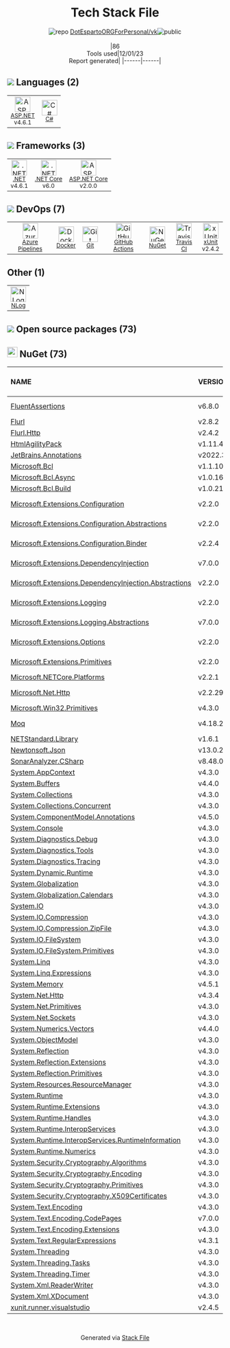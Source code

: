 <!--
&lt;--- Readme.md Snippet without images Start ---&gt;
## Tech Stack
DotEspartoORGForPersonal/vk is built on the following main stack:

- [.NET](http://www.microsoft.com/net/) – Frameworks (Full Stack)
- [C#](http://csharp.net) – Languages
- [xUnit](http://xunit.github.io/) – Testing Frameworks
- [.NET Core](https://docs.microsoft.com/en-us/dotnet/core/) – Frameworks (Full Stack)
- [ASP.NET](https://www.asp.net/) – Languages
- [Azure Pipelines](https://azure.microsoft.com/ko-kr/services/devops/pipelines/) – Continuous Integration
- [ASP.NET Core](docs.microsoft.com/en-us/aspnet/core/) – Frameworks (Full Stack)
- [GitHub Actions](https://github.com/features/actions) – Continuous Integration
- [Docker](https://www.docker.com/) – Virtual Machine Platforms & Containers
- [Travis CI](http://travis-ci.com/) – Continuous Integration

Full tech stack [here](/techstack.md)

&lt;--- Readme.md Snippet without images End ---&gt;

&lt;--- Readme.md Snippet with images Start ---&gt;
## Tech Stack
DotEspartoORGForPersonal/vk is built on the following main stack:

- <img width='25' height='25' src='https://img.stackshare.io/service/1014/IoPy1dce_400x400.png' alt='.NET'/> [.NET](http://www.microsoft.com/net/) – Frameworks (Full Stack)
- <img width='25' height='25' src='https://img.stackshare.io/service/1015/1200px-C_Sharp_wordmark.svg.png' alt='C#'/> [C#](http://csharp.net) – Languages
- <img width='25' height='25' src='https://img.stackshare.io/service/3077/ca5a327feb49ddfe1f4b11548907e5a1_400x400.png' alt='xUnit'/> [xUnit](http://xunit.github.io/) – Testing Frameworks
- <img width='25' height='25' src='https://img.stackshare.io/service/6403/default_91fc1f0ee315262794273aa1387eaf8fed8436e6.png' alt='.NET Core'/> [.NET Core](https://docs.microsoft.com/en-us/dotnet/core/) – Frameworks (Full Stack)
- <img width='25' height='25' src='https://img.stackshare.io/service/6755/2c45151a4a11d3a3c8e71bb34dd069d6_400x400.png' alt='ASP.NET'/> [ASP.NET](https://www.asp.net/) – Languages
- <img width='25' height='25' src='https://img.stackshare.io/service/10164/528389819366_e7a0672f0480b3e98d21_512.png' alt='Azure Pipelines'/> [Azure Pipelines](https://azure.microsoft.com/ko-kr/services/devops/pipelines/) – Continuous Integration
- <img width='25' height='25' src='https://img.stackshare.io/service/11331/asp.net-core.png' alt='ASP.NET Core'/> [ASP.NET Core](docs.microsoft.com/en-us/aspnet/core/) – Frameworks (Full Stack)
- <img width='25' height='25' src='https://img.stackshare.io/service/11563/actions.png' alt='GitHub Actions'/> [GitHub Actions](https://github.com/features/actions) – Continuous Integration
- <img width='25' height='25' src='https://img.stackshare.io/service/586/n4u37v9t_400x400.png' alt='Docker'/> [Docker](https://www.docker.com/) – Virtual Machine Platforms & Containers
- <img width='25' height='25' src='https://img.stackshare.io/service/460/Lu6cGu0z_400x400.png' alt='Travis CI'/> [Travis CI](http://travis-ci.com/) – Continuous Integration

Full tech stack [here](/techstack.md)

&lt;--- Readme.md Snippet with images End ---&gt;
-->
<div align="center">

# Tech Stack File
![](https://img.stackshare.io/repo.svg "repo") [DotEspartoORGForPersonal/vk](https://github.com/DotEspartoORGForPersonal/vk)![](https://img.stackshare.io/public_badge.svg "public")
<br/><br/>
|86<br/>Tools used|12/01/23 <br/>Report generated|
|------|------|
</div>

## <img src='https://img.stackshare.io/languages.svg'/> Languages (2)
<table><tr>
  <td align='center'>
  <img width='36' height='36' src='https://img.stackshare.io/service/6755/2c45151a4a11d3a3c8e71bb34dd069d6_400x400.png' alt='ASP.NET'>
  <br>
  <sub><a href="https://www.asp.net/">ASP.NET</a></sub>
  <br>
  <sub>v4.6.1</sub>
</td>

<td align='center'>
  <img width='36' height='36' src='https://img.stackshare.io/service/1015/1200px-C_Sharp_wordmark.svg.png' alt='C#'>
  <br>
  <sub><a href="http://csharp.net">C#</a></sub>
  <br>
  <sub></sub>
</td>

</tr>
</table>

## <img src='https://img.stackshare.io/frameworks.svg'/> Frameworks (3)
<table><tr>
  <td align='center'>
  <img width='36' height='36' src='https://img.stackshare.io/service/1014/IoPy1dce_400x400.png' alt='.NET'>
  <br>
  <sub><a href="http://www.microsoft.com/net/">.NET</a></sub>
  <br>
  <sub>v4.6.1</sub>
</td>

<td align='center'>
  <img width='36' height='36' src='https://img.stackshare.io/service/6403/default_91fc1f0ee315262794273aa1387eaf8fed8436e6.png' alt='.NET Core'>
  <br>
  <sub><a href="https://docs.microsoft.com/en-us/dotnet/core/">.NET Core</a></sub>
  <br>
  <sub>v6.0</sub>
</td>

<td align='center'>
  <img width='36' height='36' src='https://img.stackshare.io/service/11331/asp.net-core.png' alt='ASP.NET Core'>
  <br>
  <sub><a href="docs.microsoft.com/en-us/aspnet/core/">ASP.NET Core</a></sub>
  <br>
  <sub>v2.0.0</sub>
</td>

</tr>
</table>

## <img src='https://img.stackshare.io/devops.svg'/> DevOps (7)
<table><tr>
  <td align='center'>
  <img width='36' height='36' src='https://img.stackshare.io/service/10164/528389819366_e7a0672f0480b3e98d21_512.png' alt='Azure Pipelines'>
  <br>
  <sub><a href="https://azure.microsoft.com/ko-kr/services/devops/pipelines/">Azure Pipelines</a></sub>
  <br>
  <sub></sub>
</td>

<td align='center'>
  <img width='36' height='36' src='https://img.stackshare.io/service/586/n4u37v9t_400x400.png' alt='Docker'>
  <br>
  <sub><a href="https://www.docker.com/">Docker</a></sub>
  <br>
  <sub></sub>
</td>

<td align='center'>
  <img width='36' height='36' src='https://img.stackshare.io/service/1046/git.png' alt='Git'>
  <br>
  <sub><a href="http://git-scm.com/">Git</a></sub>
  <br>
  <sub></sub>
</td>

<td align='center'>
  <img width='36' height='36' src='https://img.stackshare.io/service/11563/actions.png' alt='GitHub Actions'>
  <br>
  <sub><a href="https://github.com/features/actions">GitHub Actions</a></sub>
  <br>
  <sub></sub>
</td>

<td align='center'>
  <img width='36' height='36' src='https://img.stackshare.io/service/2637/6I3oEOP4_400x400.jpg' alt='NuGet'>
  <br>
  <sub><a href="https://www.nuget.org/">NuGet</a></sub>
  <br>
  <sub></sub>
</td>

<td align='center'>
  <img width='36' height='36' src='https://img.stackshare.io/service/460/Lu6cGu0z_400x400.png' alt='Travis CI'>
  <br>
  <sub><a href="http://travis-ci.com/">Travis CI</a></sub>
  <br>
  <sub></sub>
</td>

<td align='center'>
  <img width='36' height='36' src='https://img.stackshare.io/service/3077/ca5a327feb49ddfe1f4b11548907e5a1_400x400.png' alt='xUnit'>
  <br>
  <sub><a href="http://xunit.github.io/">xUnit</a></sub>
  <br>
  <sub>v2.4.2</sub>
</td>

</tr>
</table>

## Other (1)
<table><tr>
  <td align='center'>
  <img width='36' height='36' src='https://img.stackshare.io/service/9672/nlog_logo_square_normal.png' alt='NLog'>
  <br>
  <sub><a href="https://nlog-project.org/">NLog</a></sub>
  <br>
  <sub></sub>
</td>

</tr>
</table>


## <img src='https://img.stackshare.io/group.svg' /> Open source packages (73)</h2>

## <img width='24' height='24' src='https://img.stackshare.io/service/2637/6I3oEOP4_400x400.jpg'/> NuGet (73)

|NAME|VERSION|LAST UPDATED|LAST UPDATED BY|LICENSE|VULNERABILITIES|
|:------|:------|:------|:------|:------|:------|
|[FluentAssertions](https://www.nuget.org/FluentAssertions)|v6.8.0|N/A|N/A |Apache-2.0|N/A|
|[Flurl](https://www.nuget.org/Flurl)|v2.8.2|N/A|N/A |MIT|N/A|
|[Flurl.Http](https://www.nuget.org/Flurl.Http)|v2.4.2|N/A|N/A |MIT|N/A|
|[HtmlAgilityPack](https://www.nuget.org/HtmlAgilityPack)|v1.11.46|N/A|N/A |N/A|N/A|
|[JetBrains.Annotations](https://www.nuget.org/JetBrains.Annotations)|v2022.3.1|N/A|N/A |MIT|N/A|
|[Microsoft.Bcl](https://www.nuget.org/Microsoft.Bcl)|v1.1.10|N/A|N/A |N/A|N/A|
|[Microsoft.Bcl.Async](https://www.nuget.org/Microsoft.Bcl.Async)|v1.0.168|N/A|N/A |N/A|N/A|
|[Microsoft.Bcl.Build](https://www.nuget.org/Microsoft.Bcl.Build)|v1.0.21|N/A|N/A |N/A|N/A|
|[Microsoft.Extensions.Configuration](https://www.nuget.org/Microsoft.Extensions.Configuration)|v2.2.0|N/A|N/A |Apache-2.0|N/A|
|[Microsoft.Extensions.Configuration.Abstractions](https://www.nuget.org/Microsoft.Extensions.Configuration.Abstractions)|v2.2.0|N/A|N/A |Apache-2.0|N/A|
|[Microsoft.Extensions.Configuration.Binder](https://www.nuget.org/Microsoft.Extensions.Configuration.Binder)|v2.2.4|N/A|N/A |Apache-2.0|N/A|
|[Microsoft.Extensions.DependencyInjection](https://www.nuget.org/Microsoft.Extensions.DependencyInjection)|v7.0.0|N/A|N/A |Apache-2.0|N/A|
|[Microsoft.Extensions.DependencyInjection.Abstractions](https://www.nuget.org/Microsoft.Extensions.DependencyInjection.Abstractions)|v2.2.0|N/A|N/A |Apache-2.0|N/A|
|[Microsoft.Extensions.Logging](https://www.nuget.org/Microsoft.Extensions.Logging)|v2.2.0|N/A|N/A |Apache-2.0|N/A|
|[Microsoft.Extensions.Logging.Abstractions](https://www.nuget.org/Microsoft.Extensions.Logging.Abstractions)|v7.0.0|N/A|N/A |Apache-2.0|N/A|
|[Microsoft.Extensions.Options](https://www.nuget.org/Microsoft.Extensions.Options)|v2.2.0|N/A|N/A |Apache-2.0|N/A|
|[Microsoft.Extensions.Primitives](https://www.nuget.org/Microsoft.Extensions.Primitives)|v2.2.0|N/A|N/A |Apache-2.0|N/A|
|[Microsoft.NETCore.Platforms](https://www.nuget.org/Microsoft.NETCore.Platforms)|v2.2.1|N/A|N/A |MIT|N/A|
|[Microsoft.Net.Http](https://www.nuget.org/Microsoft.Net.Http)|v2.2.29|N/A|N/A |Apache-2.0|N/A|
|[Microsoft.Win32.Primitives](https://www.nuget.org/Microsoft.Win32.Primitives)|v4.3.0|N/A|N/A |N/A|N/A|
|[Moq](https://www.nuget.org/Moq)|v4.18.2|N/A|N/A |BSD-3-Clause|N/A|
|[NETStandard.Library](https://www.nuget.org/NETStandard.Library)|v1.6.1|N/A|N/A |N/A|N/A|
|[Newtonsoft.Json](https://www.nuget.org/Newtonsoft.Json)|v13.0.2|N/A|N/A |MIT|N/A|
|[SonarAnalyzer.CSharp](https://www.nuget.org/SonarAnalyzer.CSharp)|v8.48.0|N/A|N/A |N/A|N/A|
|[System.AppContext](https://www.nuget.org/System.AppContext)|v4.3.0|N/A|N/A |N/A|N/A|
|[System.Buffers](https://www.nuget.org/System.Buffers)|v4.4.0|N/A|N/A |N/A|N/A|
|[System.Collections](https://www.nuget.org/System.Collections)|v4.3.0|N/A|N/A |N/A|N/A|
|[System.Collections.Concurrent](https://www.nuget.org/System.Collections.Concurrent)|v4.3.0|N/A|N/A |N/A|N/A|
|[System.ComponentModel.Annotations](https://www.nuget.org/System.ComponentModel.Annotations)|v4.5.0|N/A|N/A |MIT|N/A|
|[System.Console](https://www.nuget.org/System.Console)|v4.3.0|N/A|N/A |N/A|N/A|
|[System.Diagnostics.Debug](https://www.nuget.org/System.Diagnostics.Debug)|v4.3.0|N/A|N/A |N/A|N/A|
|[System.Diagnostics.Tools](https://www.nuget.org/System.Diagnostics.Tools)|v4.3.0|N/A|N/A |N/A|N/A|
|[System.Diagnostics.Tracing](https://www.nuget.org/System.Diagnostics.Tracing)|v4.3.0|N/A|N/A |N/A|N/A|
|[System.Dynamic.Runtime](https://www.nuget.org/System.Dynamic.Runtime)|v4.3.0|N/A|N/A |N/A|N/A|
|[System.Globalization](https://www.nuget.org/System.Globalization)|v4.3.0|N/A|N/A |N/A|N/A|
|[System.Globalization.Calendars](https://www.nuget.org/System.Globalization.Calendars)|v4.3.0|N/A|N/A |N/A|N/A|
|[System.IO](https://www.nuget.org/System.IO)|v4.3.0|N/A|N/A |N/A|N/A|
|[System.IO.Compression](https://www.nuget.org/System.IO.Compression)|v4.3.0|N/A|N/A |N/A|N/A|
|[System.IO.Compression.ZipFile](https://www.nuget.org/System.IO.Compression.ZipFile)|v4.3.0|N/A|N/A |N/A|N/A|
|[System.IO.FileSystem](https://www.nuget.org/System.IO.FileSystem)|v4.3.0|N/A|N/A |N/A|N/A|
|[System.IO.FileSystem.Primitives](https://www.nuget.org/System.IO.FileSystem.Primitives)|v4.3.0|N/A|N/A |N/A|N/A|
|[System.Linq](https://www.nuget.org/System.Linq)|v4.3.0|N/A|N/A |N/A|N/A|
|[System.Linq.Expressions](https://www.nuget.org/System.Linq.Expressions)|v4.3.0|N/A|N/A |N/A|N/A|
|[System.Memory](https://www.nuget.org/System.Memory)|v4.5.1|N/A|N/A |N/A|N/A|
|[System.Net.Http](https://www.nuget.org/System.Net.Http)|v4.3.4|N/A|N/A |N/A|N/A|
|[System.Net.Primitives](https://www.nuget.org/System.Net.Primitives)|v4.3.0|N/A|N/A |N/A|N/A|
|[System.Net.Sockets](https://www.nuget.org/System.Net.Sockets)|v4.3.0|N/A|N/A |N/A|N/A|
|[System.Numerics.Vectors](https://www.nuget.org/System.Numerics.Vectors)|v4.4.0|N/A|N/A |N/A|N/A|
|[System.ObjectModel](https://www.nuget.org/System.ObjectModel)|v4.3.0|N/A|N/A |N/A|N/A|
|[System.Reflection](https://www.nuget.org/System.Reflection)|v4.3.0|N/A|N/A |N/A|N/A|
|[System.Reflection.Extensions](https://www.nuget.org/System.Reflection.Extensions)|v4.3.0|N/A|N/A |N/A|N/A|
|[System.Reflection.Primitives](https://www.nuget.org/System.Reflection.Primitives)|v4.3.0|N/A|N/A |N/A|N/A|
|[System.Resources.ResourceManager](https://www.nuget.org/System.Resources.ResourceManager)|v4.3.0|N/A|N/A |N/A|N/A|
|[System.Runtime](https://www.nuget.org/System.Runtime)|v4.3.0|N/A|N/A |N/A|N/A|
|[System.Runtime.Extensions](https://www.nuget.org/System.Runtime.Extensions)|v4.3.0|N/A|N/A |N/A|N/A|
|[System.Runtime.Handles](https://www.nuget.org/System.Runtime.Handles)|v4.3.0|N/A|N/A |N/A|N/A|
|[System.Runtime.InteropServices](https://www.nuget.org/System.Runtime.InteropServices)|v4.3.0|N/A|N/A |N/A|N/A|
|[System.Runtime.InteropServices.RuntimeInformation](https://www.nuget.org/System.Runtime.InteropServices.RuntimeInformation)|v4.3.0|N/A|N/A |N/A|N/A|
|[System.Runtime.Numerics](https://www.nuget.org/System.Runtime.Numerics)|v4.3.0|N/A|N/A |N/A|N/A|
|[System.Security.Cryptography.Algorithms](https://www.nuget.org/System.Security.Cryptography.Algorithms)|v4.3.0|N/A|N/A |N/A|N/A|
|[System.Security.Cryptography.Encoding](https://www.nuget.org/System.Security.Cryptography.Encoding)|v4.3.0|N/A|N/A |N/A|N/A|
|[System.Security.Cryptography.Primitives](https://www.nuget.org/System.Security.Cryptography.Primitives)|v4.3.0|N/A|N/A |N/A|N/A|
|[System.Security.Cryptography.X509Certificates](https://www.nuget.org/System.Security.Cryptography.X509Certificates)|v4.3.0|N/A|N/A |N/A|N/A|
|[System.Text.Encoding](https://www.nuget.org/System.Text.Encoding)|v4.3.0|N/A|N/A |N/A|N/A|
|[System.Text.Encoding.CodePages](https://www.nuget.org/System.Text.Encoding.CodePages)|v7.0.0|N/A|N/A |MIT|N/A|
|[System.Text.Encoding.Extensions](https://www.nuget.org/System.Text.Encoding.Extensions)|v4.3.0|N/A|N/A |N/A|N/A|
|[System.Text.RegularExpressions](https://www.nuget.org/System.Text.RegularExpressions)|v4.3.1|N/A|N/A |N/A|N/A|
|[System.Threading](https://www.nuget.org/System.Threading)|v4.3.0|N/A|N/A |N/A|N/A|
|[System.Threading.Tasks](https://www.nuget.org/System.Threading.Tasks)|v4.3.0|N/A|N/A |N/A|N/A|
|[System.Threading.Timer](https://www.nuget.org/System.Threading.Timer)|v4.3.0|N/A|N/A |N/A|N/A|
|[System.Xml.ReaderWriter](https://www.nuget.org/System.Xml.ReaderWriter)|v4.3.0|N/A|N/A |N/A|N/A|
|[System.Xml.XDocument](https://www.nuget.org/System.Xml.XDocument)|v4.3.0|N/A|N/A |N/A|N/A|
|[xunit.runner.visualstudio](https://www.nuget.org/xunit.runner.visualstudio)|v2.4.5|N/A|N/A |Other|N/A|

<br/>
<div align='center'>

Generated via [Stack File](https://github.com/marketplace/stack-file)
